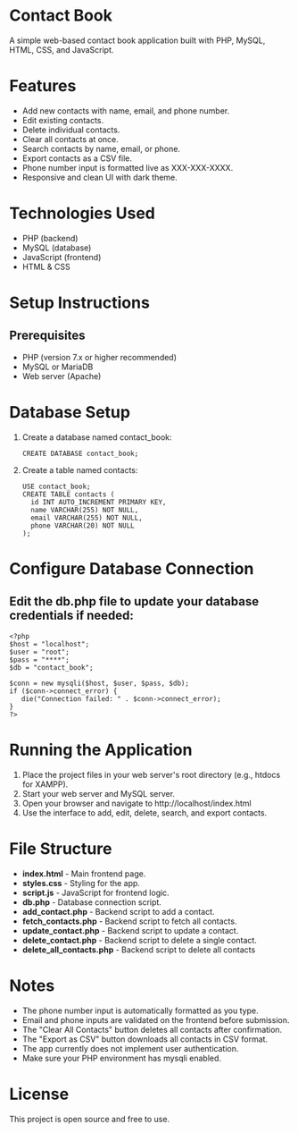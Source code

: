 # Contact Book
A simple web-based contact book application built with PHP, MySQL, HTML, CSS, and JavaScript.

# Features
- Add new contacts with name, email, and phone number.
- Edit existing contacts.
- Delete individual contacts.
- Clear all contacts at once.
- Search contacts by name, email, or phone.
- Export contacts as a CSV file.
- Phone number input is formatted live as XXX-XXX-XXXX.
- Responsive and clean UI with dark theme.

# Technologies Used
- PHP (backend)
- MySQL (database)
- JavaScript (frontend)
- HTML & CSS

# Setup Instructions
## Prerequisites
- PHP (version 7.x or higher recommended)
- MySQL or MariaDB
- Web server (Apache)

# Database Setup
1) Create a database named contact_book:
   ```
   CREATE DATABASE contact_book;
   ```
2) Create a table named contacts:
   ```
   USE contact_book;
   CREATE TABLE contacts (
     id INT AUTO_INCREMENT PRIMARY KEY,
     name VARCHAR(255) NOT NULL,
     email VARCHAR(255) NOT NULL,
     phone VARCHAR(20) NOT NULL
   );
   ```
# Configure Database Connection
## Edit the db.php file to update your database credentials if needed: 
 ```
 <?php
$host = "localhost";
$user = "root"; 
$pass = "****";
$db = "contact_book";

$conn = new mysqli($host, $user, $pass, $db);
if ($conn->connect_error) {
    die("Connection failed: " . $conn->connect_error);
}
?>
```
# Running the Application
 1) Place the project files in your web server's root directory (e.g., htdocs for XAMPP).
 2) Start your web server and MySQL server.
 3) Open your browser and navigate to http://localhost/index.html
 4) Use the interface to add, edit, delete, search, and export contacts.

# File Structure
- **index.html** - Main frontend page.
- **styles.css** - Styling for the app.
- **script.js** - JavaScript for frontend logic.
- **db.php** - Database connection script.
- **add_contact.php** - Backend script to add a contact.
- **fetch_contacts.php** - Backend script to fetch all contacts.
- **update_contact.php** - Backend script to update a contact.
- **delete_contact.php** - Backend script to delete a single contact.
- **delete_all_contacts.php** - Backend script to delete all contacts

# Notes
- The phone number input is automatically formatted as you type.
- Email and phone inputs are validated on the frontend before submission.
- The "Clear All Contacts" button deletes all contacts after confirmation.
- The "Export as CSV" button downloads all contacts in CSV format.
- The app currently does not implement user authentication.
- Make sure your PHP environment has mysqli enabled.

# License
This project is open source and free to use.
